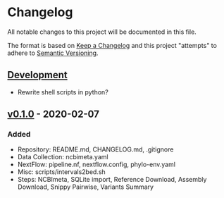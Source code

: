 # Changelog
All notable changes to this project will be documented in this file.

The format is based on [Keep a Changelog](http://keepachangelog.com/en/1.0.0/)
and this project "attempts" to adhere to [Semantic Versioning](http://semver.org/spec/v2.0.0.html).

## [Development]
- Rewrite shell scripts in python?

## [v0.1.0] - 2020-02-07

### Added
- Repository: README.md, CHANGELOG.md, .gitignore
- Data Collection: ncbimeta.yaml
- NextFlow: pipeline.nf, nextflow.config, phylo-env.yaml
- Misc: scripts/intervals2bed.sh
- Steps: NCBImeta, SQLite import, Reference Download, Assembly Download, Snippy Pairwise, Variants Summary

[Development]: https://github.com/ktmeaton/NCBImeta/compare/HEAD...dev
[v0.1.0]: https://github.com/ktmeaton/NCBImeta/compare/0447d630299ae11f7ffffb26280b1288e1c09c72...HEAD
